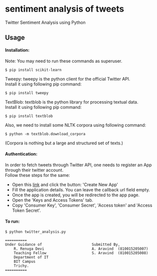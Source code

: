 sentiment analysis of tweets
==========  
Twitter Sentiment Analysis using Python  

Usage
----------------
#### Installation:
Note: You may need to run these commands as superuser.  
```
$ pip install scikit-learn 
```
Tweepy: tweepy is the python client for the official Twitter API.  
Install it using following pip command:  
```
$ pip install tweepy
```
TextBlob: textblob is the python library for processing textual data.  
Install it using following pip command:  
```
$ pip install textblob
```
Also, we need to install some NLTK corpora using following command:  
```
$ python -m textblob.download_corpora
```
(Corpora is nothing but a large and structured set of texts.)  
#### Authentication:
In order to fetch tweets through Twitter API, one needs to register an App through their twitter account.  
Follow these steps for the same:  
* Open this [link](https://apps.twitter.com/) and click the button: 'Create New App'  
* Fill the application details. You can leave the callback url field empty.  
* Once the app is created, you will be redirected to the app page.  
* Open the 'Keys and Access Tokens' tab.  
* Copy 'Consumer Key', 'Consumer Secret', 'Access token' and 'Access Token Secret'.  
  
#### To run:
```
$ python twitter_analysis.py
```
```
==========  
Under Guidance of						Submitted By,
	R. Renuga Devi 						A. Aravind	(810015205007)
	Teaching Fellow 					S. Aravind	(810015205008)
	Department of IT
	BIT Campus
	Trichy.
==========  
```
